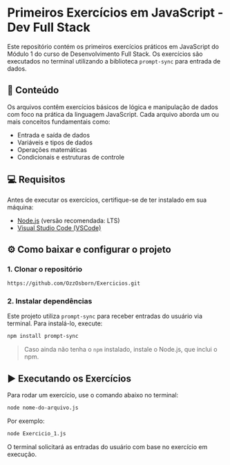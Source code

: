 # Primeiros Exercícios em JavaScript - Dev Full Stack

Este repositório contém os primeiros exercícios práticos em JavaScript do Módulo 1 do curso de Desenvolvimento Full Stack. Os exercícios são executados no terminal utilizando a biblioteca `prompt-sync` para entrada de dados.

## 📁 Conteúdo

Os arquivos contêm exercícios básicos de lógica e manipulação de dados com foco na prática da linguagem JavaScript. Cada arquivo aborda um ou mais conceitos fundamentais como:

- Entrada e saída de dados
- Variáveis e tipos de dados
- Operações matemáticas
- Condicionais e estruturas de controle

## 💻 Requisitos

Antes de executar os exercícios, certifique-se de ter instalado em sua máquina:

- [Node.js](https://nodejs.org/) (versão recomendada: LTS)
- [Visual Studio Code (VSCode)](https://code.visualstudio.com/)
  
## ⚙️ Como baixar e configurar o projeto

### 1. Clonar o repositório

```bash
https://github.com/OzzOsborn/Exercicios.git
```

### 2. Instalar dependências

Este projeto utiliza `prompt-sync` para receber entradas do usuário via terminal. Para instalá-lo, execute:

```bash
npm install prompt-sync
```

> Caso ainda não tenha o `npm` instalado, instale o Node.js, que inclui o npm.
> 
## ▶️ Executando os Exercícios

Para rodar um exercício, use o comando abaixo no terminal:

```bash
node nome-do-arquivo.js
```

Por exemplo:

```bash
node Exercicio_1.js
```

O terminal solicitará as entradas do usuário com base no exercício em execução.
